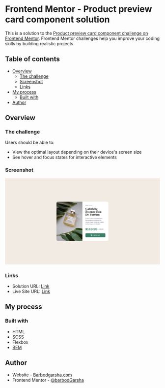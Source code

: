 # Frontend Mentor - Product preview card component solution

This is a solution to the [Product preview card component challenge on Frontend Mentor](https://www.frontendmentor.io/challenges/product-preview-card-component-GO7UmttRfa). Frontend Mentor challenges help you improve your coding skills by building realistic projects. 

## Table of contents

- [Overview](#overview)
  - [The challenge](#the-challenge)
  - [Screenshot](#screenshot)
  - [Links](#links)
- [My process](#my-process)
  - [Built with](#built-with)
- [Author](#author)

## Overview

### The challenge

Users should be able to:

- View the optimal layout depending on their device's screen size
- See hover and focus states for interactive elements

### Screenshot

![](./solution-screenshots/Screenshot.png)

### Links

- Solution URL: [Link](https://github.com/barbodGarsha/product-preview-card-component)
- Live Site URL: [Link](https://barbodgarsha.github.io/product-preview-card-component/)

## My process

### Built with

- HTML
- SCSS
- Flexbox
- [BEM](https://getbem.com)

## Author

- Website - [Barbodgarsha.com](http://barbodgarsha.com)
- Frontend Mentor - [@barbodGarsha](https://www.frontendmentor.io/profile/barbodGarsha)
